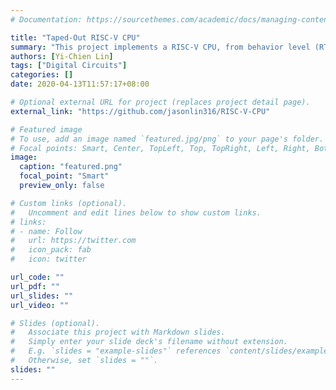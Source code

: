 ```yaml
---
# Documentation: https://sourcethemes.com/academic/docs/managing-content/

title: "Taped-Out RISC-V CPU"
summary: "This project implements a RISC-V CPU, from behavior level (RTL) to tape-out."
authors: [Yi-Chien Lin]
tags: ["Digital Circuits"]
categories: []
date: 2020-04-13T11:57:17+08:00

# Optional external URL for project (replaces project detail page).
external_link: "https://github.com/jasonlin316/RISC-V-CPU"

# Featured image
# To use, add an image named `featured.jpg/png` to your page's folder.
# Focal points: Smart, Center, TopLeft, Top, TopRight, Left, Right, BottomLeft, Bottom, BottomRight.
image:
  caption: "featured.png"
  focal_point: "Smart"
  preview_only: false

# Custom links (optional).
#   Uncomment and edit lines below to show custom links.
# links:
# - name: Follow
#   url: https://twitter.com
#   icon_pack: fab
#   icon: twitter

url_code: ""
url_pdf: ""
url_slides: ""
url_video: ""

# Slides (optional).
#   Associate this project with Markdown slides.
#   Simply enter your slide deck's filename without extension.
#   E.g. `slides = "example-slides"` references `content/slides/example-slides.md`.
#   Otherwise, set `slides = ""`.
slides: ""
---
```

